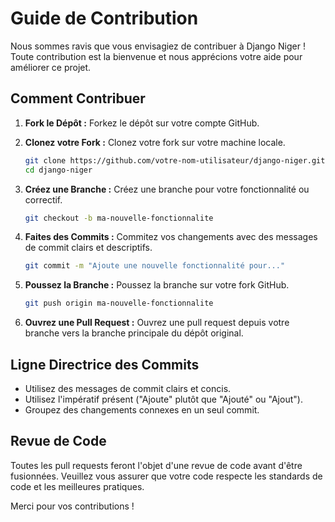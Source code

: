 # Guide de Contribution

Nous sommes ravis que vous envisagiez de contribuer à Django Niger ! Toute contribution est la bienvenue et nous apprécions votre aide pour améliorer ce projet.

## Comment Contribuer

1. **Fork le Dépôt :** Forkez le dépôt sur votre compte GitHub.
2. **Clonez votre Fork :** Clonez votre fork sur votre machine locale.

    ```sh
    git clone https://github.com/votre-nom-utilisateur/django-niger.git
    cd django-niger
    ```

3. **Créez une Branche :** Créez une branche pour votre fonctionnalité ou correctif.

    ```sh
    git checkout -b ma-nouvelle-fonctionnalite
    ```

4. **Faites des Commits :** Commitez vos changements avec des messages de commit clairs et descriptifs.

    ```sh
    git commit -m "Ajoute une nouvelle fonctionnalité pour..."
    ```

5. **Poussez la Branche :** Poussez la branche sur votre fork GitHub.

    ```sh
    git push origin ma-nouvelle-fonctionnalite
    ```

6. **Ouvrez une Pull Request :** Ouvrez une pull request depuis votre branche vers la branche principale du dépôt original.

## Ligne Directrice des Commits

- Utilisez des messages de commit clairs et concis.
- Utilisez l'impératif présent ("Ajoute" plutôt que "Ajouté" ou "Ajout").
- Groupez des changements connexes en un seul commit.

## Revue de Code

Toutes les pull requests feront l'objet d'une revue de code avant d'être fusionnées. Veuillez vous assurer que votre code respecte les standards de code et les meilleures pratiques.

Merci pour vos contributions !

